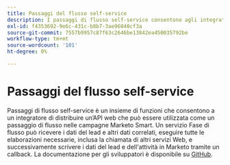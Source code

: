 ```yaml
---
title: Passaggi del flusso self-service
description: I passaggi di flusso self-service consentono agli integratori di distribuire API web come passaggi di flusso di Marketo per elaborare dati sui lead, chiamare servizi e scrivere dati sui lead e sulle attività
exl-id: f4353692-9e6c-431c-b8b7-3ae96040cf3a
source-git-commit: 7557b9957c87f63c2646be13842ea450035792be
workflow-type: tm+mt
source-wordcount: '101'
ht-degree: 0%

---
```


# Passaggi del flusso self-service

Passaggi di flusso self-service è un insieme di funzioni che consentono a un integratore di distribuire un’API web che può essere utilizzata come un passaggio di flusso nelle campagne Marketo Smart. Un servizio Fase di flusso può ricevere i dati del lead e altri dati correlati, eseguire tutte le elaborazioni necessarie, inclusa la chiamata di altri servizi Web, e successivamente scrivere i dati del lead e dell&#39;attività in Marketo tramite un callback. La documentazione per gli sviluppatori è disponibile su [GitHub](https://github.com/adobe/Marketo-SSFS-Service-Provider-Interface).

